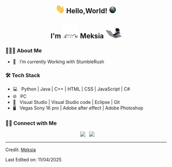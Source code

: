 <h2 align="center">
  <img alt="Hello" src="https://raw.githubusercontent.com/dev-akshat/archive/main/images/gifs/others/Hi.gif" width="29px"> 
  Hello,World!
  <img alt="Earth" src="https://raw.githubusercontent.com/dev-akshat/archive/main/images/gifs/others/earth.gif" width="24px"/>
</h2>

<h2 align="center">
    I'm
    <img alt="popup_cat" src="https://raw.githubusercontent.com/dev-akshat/archive/main/images/gifs/others/giphy.webp" width="50">
    Meksia
    <img alt="dev_cat" src="https://raw.githubusercontent.com/dev-akshat/archive/main/images/gifs/others/dev_cat.gif" width="50"> 
</h2>

<h3> 👨🏻‍💻 About Me </h3>

- 🔭 &nbsp; I’m currently Working with StumbleRush


<h3>🛠 Tech Stack</h3>

- 💻 &nbsp; Python | Java | C++ | HTML | CSS | JavaScript | C#
- 🌐 &nbsp; PC
- 🔧 &nbsp; Visual Studio | Visual Studio code | Eclipse | Git
- 🖥 &nbsp; Vegas Sony 16 pro | Adobe after effect | Adobe Photoshop

<h3> 🤝🏻 Connect with Me </h3>

<p align="center">
&nbsp; <a href="[https://discord.gg/rebornsg](https://discord.gg/hyRV69SSBY)" target="_blank" rel="noopener noreferrer"><img src="https://img.icons8.com/plasticine/100/000000/discord.png" width="50" /></a>
&nbsp; <a href="meksiadev@gmail.com" target="_blank" rel="noopener noreferrer"><img src="https://img.icons8.com/plasticine/100/000000/gmail.png"  width="50" /></a>
</p>


----
Credit: [Meksia](https://github.com/Meksiadev)

Last Edited on: 11/04/2025
